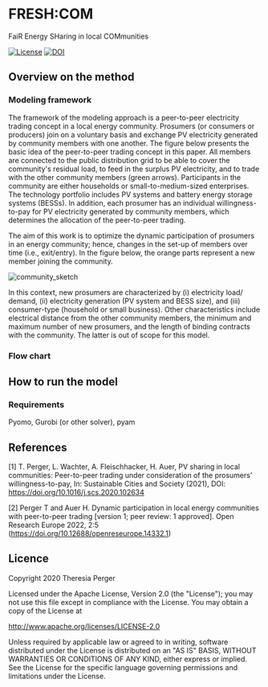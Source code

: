 # FRESH:COM

FaiR Energy SHaring in local COMmunities

[![License](https://img.shields.io/badge/License-Apache%202.0-blue.svg)](https://opensource.org/licenses/Apache-2.0)
[![DOI](https://zenodo.org/badge/DOI/10.5281/zenodo.5791940.svg)](https://doi.org/10.5281/zenodo.5791940)

## Overview on the method

### Modeling framework

The framework of the modeling approach is a peer-to-peer electricity trading concept in a local energy community. Prosumers (or consumers or producers) join on a voluntary basis and exchange PV electricity generated by community members with one another. The figure below presents the basic idea of the peer-to-peer trading concept in this paper. All members are connected to the public distribution grid to be able to cover the community's residual load, to feed in the surplus PV electricity, and to trade with the other community members (green arrows). Participants in the community are either households or small-to-medium-sized enterprises. The technology portfolio includes PV systems and battery energy storage systems (BESSs). In addition, each prosumer has an individual willingness-to-pay for PV electricity generated by community members, which determines the allocation of the peer-to-peer trading.

The aim of this work is to optimize the dynamic participation of prosumers in an energy community; hence, changes in the set-up of members over time (i.e., exit/entry). In the figure below, the orange parts represent a new member joining the community.

![community_sketch](https://user-images.githubusercontent.com/48787841/228225088-c86b95bd-5f25-41b8-9802-7d935c4f8327.png)

In this context, new prosumers are characterized by (i) electricity load/ demand, (ii) electricity generation (PV system and BESS size), and (iii) consumer-type (household or small business). Other characteristics include electrical distance from the other community members, the minimum and maximum number of new prosumers, and the length of binding contracts with the community. The latter is out of scope for this model.

### Flow chart

## How to run the model

### Requirements

Pyomo, Gurobi (or other solver), pyam 

## References
[1] T. Perger, L. Wachter, A. Fleischhacker, H. Auer, PV sharing in local communities: Peer-to-peer trading under consideration of the prosumers’ willingness-to-pay, In: Sustainable Cities and Society (2021), DOI: https://doi.org/10.1016/j.scs.2020.102634 

[2] Perger T and Auer H. Dynamic participation in local energy communities with peer-to-peer trading [version 1; peer review: 1 approved]. Open Research Europe 2022, 2:5 (https://doi.org/10.12688/openreseurope.14332.1)

## Licence

Copyright 2020 Theresia Perger

Licensed under the Apache License, Version 2.0 (the "License"); you may not use this file except in compliance with the License. You may obtain a copy of the License at

 http://www.apache.org/licenses/LICENSE-2.0

Unless required by applicable law or agreed to in writing, software distributed under the License is distributed on an "AS IS" BASIS, WITHOUT WARRANTIES OR CONDITIONS OF ANY KIND, either express or implied. See the License for the specific language governing permissions and limitations under the License.
